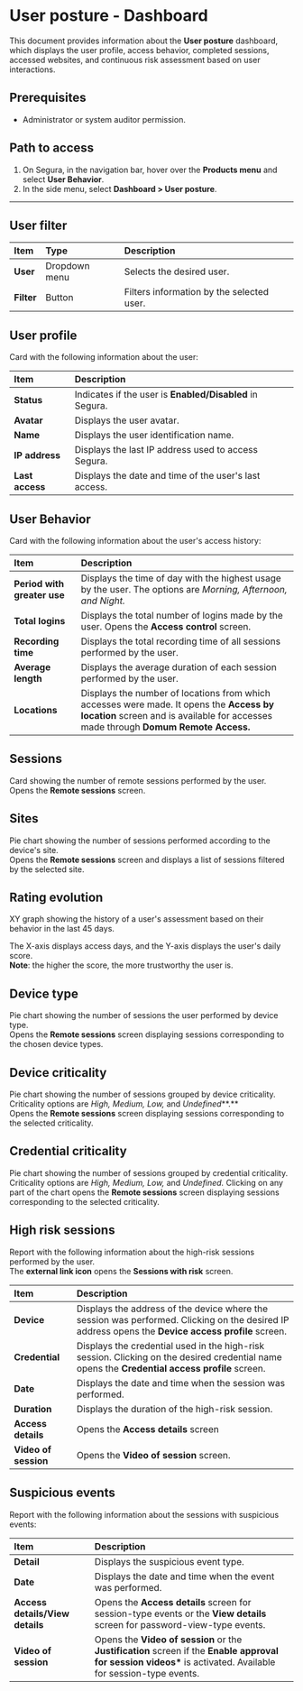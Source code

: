 # User posture - Dashboard

This document provides information about the **User posture** dashboard, which displays the user profile, access behavior, completed sessions, accessed websites, and continuous risk assessment based on user interactions.

## Prerequisites

* Administrator or system auditor permission.

## Path to access

1. On Segura, in the navigation bar, hover over the **Products menu** and select **User Behavior**.  
2. In the side menu, select **Dashboard \> User posture**.

---

## User filter

| Item | Type | Description |
| :---- | :---- | :---- |
| **User** | Dropdown menu | Selects the desired user. |
| **Filter** | Button | Filters information by the selected user.  |

## User profile

Card with the following information about the user:

| Item | Description |
| :---- | :---- |
| **Status** | Indicates if the user is **Enabled/Disabled** in Segura. |
| **Avatar** | Displays the user avatar. |
| **Name** | Displays the user identification name. |
| **IP address** | Displays the last IP address used to access Segura. |
| **Last access** | Displays the date and time of the user's last access. |

## User Behavior

Card with the following information about the user's access history:

| Item | Description |
| :---- | :---- |
| **Period with greater use** | Displays the time of day with the highest usage by the user. The options are *Morning, Afternoon, and Night.* |
| **Total logins** | Displays the total number of logins made by the user. Opens the **Access control** screen. |
| **Recording time** | Displays the total recording time of all sessions performed by the user. |
| **Average length** | Displays the average duration of each session performed by the user. |
| **Locations** | Displays the number of locations from which accesses were made. It opens the **Access by location** screen and is available for accesses made through **Domum Remote Access.** |

## Sessions

Card showing the number of remote sessions performed by the user.  
Opens the **Remote sessions** screen.

## Sites

Pie chart showing the number of sessions performed according to the device's site.  
Opens the **Remote sessions** screen and displays a list of sessions filtered by the selected site.

## Rating evolution

XY graph showing the history of a user's assessment based on their behavior in the last 45 days.

The X-axis displays access days, and the Y-axis displays the user's daily score.  
**Note**: the higher the score, the more trustworthy the user is.

## Device type

Pie chart showing the number of sessions the user performed by device type.   
Opens the **Remote sessions** screen displaying sessions corresponding to the chosen device types.

## Device criticality

Pie chart showing the number of sessions grouped by device criticality.   
Criticality options are *High, Medium, Low,* and *Undefined***.**   
Opens the **Remote sessions** screen displaying sessions corresponding to the selected criticality.

## Credential criticality

Pie chart showing the number of sessions grouped by credential criticality. Criticality options are *High, Medium, Low,* and *Undefined.* Clicking on any part of the chart opens the **Remote sessions** screen displaying sessions corresponding to the selected criticality.

## High risk sessions

Report with the following information about the high-risk sessions performed by the user.  
The **external link icon** opens the **Sessions with risk** screen.

| Item | Description |
| :---- | :---- |
| **Device** | Displays the address of the device where the session was performed. Clicking on the desired IP address opens the **Device access profile** screen. |
| **Credential** | Displays the credential used in the high-risk session. Clicking on the desired credential name opens the **Credential access profile** screen. |
| **Date** | Displays the date and time when the session was performed. |
| **Duration** | Displays the duration of the high-risk session. |
| **Access details** | Opens the **Access details** screen |
| **Video of session** | Opens the **Video of session** screen. |

## Suspicious events

Report with the following information about the sessions with suspicious events:

| Item | Description |
| :---- | :---- |
| **Detail** | Displays the suspicious event type. |
| **Date** | Displays the date and time when the event was performed. |
| **Access details/View details** | Opens the **Access details** screen for session-type events or the **View details** screen for password-view-type events.  |
| **Video of session** | Opens the **Video of session** or the **Justification** screen if the **Enable approval for session videos\*** is activated. Available for session-type events. |